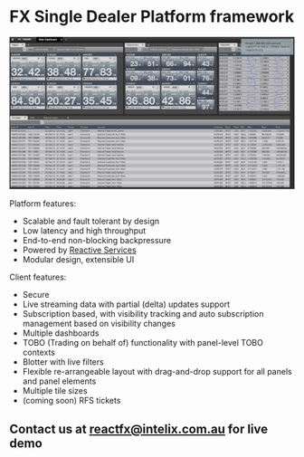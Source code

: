 
# FX Single Dealer Platform framework

!["screen1"](https://raw.githubusercontent.com/intelix/reactfx/master/screen1.png "screen1")

Platform features:

* Scalable and fault tolerant by design
* Low latency and high throughput
* End-to-end non-blocking backpressure 
* Powered by [Reactive Services](https://github.com/intelix/reactiveservices)
* Modular design, extensible UI

Client features:

* Secure
* Live streaming data with partial (delta) updates support 
* Subscription based, with visibility tracking and auto subscription management based on visibility changes
* Multiple dashboards
* TOBO (Trading on behalf of) functionality with panel-level TOBO contexts
* Blotter with live filters
* Flexible re-arrangeable layout with drag-and-drop support for all panels and panel elements 
* Multiple tile sizes
* (coming soon) RFS tickets

## Contact us at reactfx@intelix.com.au for live demo
